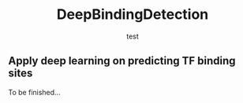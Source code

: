 <center> <h1>DeepBindingDetection</h1> </center>
<div style="text-align:center"> test </div>

Apply deep learning on predicting TF binding sites
------

To be finished...
